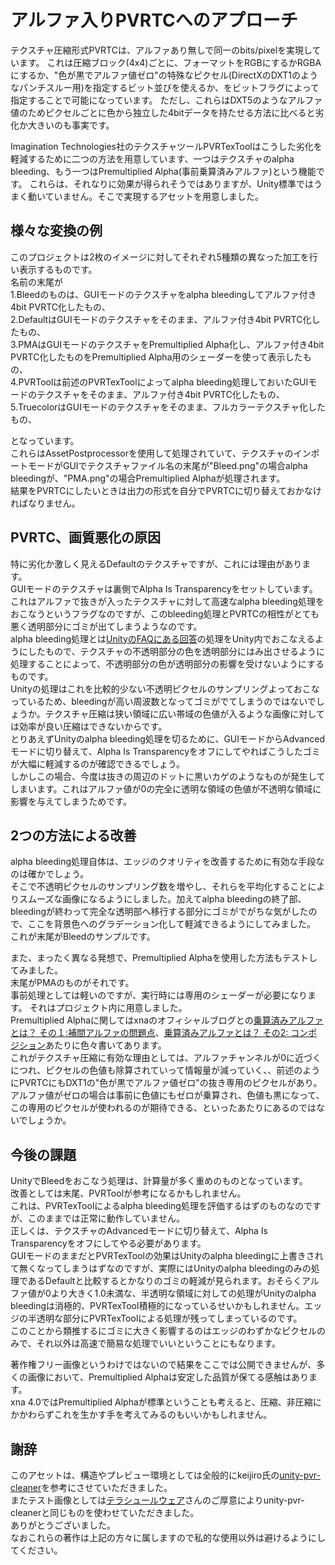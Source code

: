 ﻿アルファ入りPVRTCへのアプローチ
=====================================

テクスチャ圧縮形式PVRTCは、アルファあり無しで同一のbits/pixelを実現しています。
これは圧縮ブロック(4x4)ごとに、フォーマットをRGBにするかRGBAにするか、"色が黒でアルファ値ゼロ"の特殊なピクセル(DirectXのDXT1のようなパンチスルー用)を指定するビット並びを使えるか、をビットフラグによって指定することで可能になっています。
ただし、これらはDXT5のようなアルファ値のためピクセルごとに色から独立した4bitデータを持たせる方法に比べると劣化か大きいのも事実です。

Imagination Technologies社のテクスチャツールPVRTexToolはこうした劣化を軽減するために二つの方法を用意しています、一つはテクスチャのalpha bleeding、もう一つはPremultiplied Alpha(事前乗算済みアルファ)という機能です。
これらは、それなりに効果が得られそうではありますが、Unity標準ではうまく動いていません。そこで実現するアセットを用意しました。

様々な変換の例
--------------
このプロジェクトは2枚のイメージに対してそれぞれ5種類の異なった加工を行い表示するものです。  
名前の末尾が  
1.Bleedのものは、GUIモードのテクスチャをalpha bleedingしてアルファ付き4bit PVRTC化したもの、  
2.DefaultはGUIモードのテクスチャをそのまま、アルファ付き4bit PVRTC化したもの、  
3.PMAはGUIモードのテクスチャをPremultiplied Alpha化し、アルファ付き4bit PVRTC化したものをPremultiplied Alpha用のシェーダーを使って表示したもの、  
4.PVRToolは前述のPVRTexToolによってalpha bleeding処理しておいたGUIモードのテクスチャをそのまま、アルファ付き4bit PVRTC化したもの、  
5.TruecolorはGUIモードのテクスチャをそのまま、フルカラーテクスチャ化したもの、  

となっています。  
これらはAssetPostprocessorを使用して処理されていて、テクスチャのインポートモードがGUIでテクスチャファイル名の末尾が"Bleed.png"の場合alpha bleedingが、"PMA.png"の場合Premultiplied Alphaが処理されます。  
結果をPVRTCにしたいときは出力の形式を自分でPVRTCに切り替えておかなければなりません。  


PVRTC、画質悪化の原因
------------
特に劣化か激しく見えるDefaultのテクスチャですが、これには理由があります。  
GUIモードのテクスチャは裏側でAlpha Is Transparencyをセットしています。  
これはアルファで抜きが入ったテクスチャに対して高速なalpha bleeding処理をおこなうというフラグなのですが、このbleeding処理とPVRTCの相性がとても悪く透明部分にゴミが出てしまうようなのです。  
alpha bleeding処理とは[UnityのFAQにある回答](http://docs.unity3d.com/Documentation/Manual/HOWTO-alphamaps.html)の処理をUnity内でおこなえるようにしたもので、テクスチャの不透明部分の色を透明部分にはみ出させるように処理することによって、不透明部分の色が透明部分の影響を受けないようにするものです。  
Unityの処理はこれを比較的少ない不透明ピクセルのサンプリングよっておこなっているため、bleedingが高い周波数となってゴミがでてしまうのではないでしょうか。テクスチャ圧縮は狭い領域に広い帯域の色値が入るような画像に対しては効率が良い圧縮はできないからです。  
とりあえずUnityのalpha bleeding処理を切るために、GUIモードからAdvancedモードに切り替えて、Alpha Is Transparencyをオフにしてやればこうしたゴミが大幅に軽減するのが確認できるでしょう。  
しかしこの場合、今度は抜きの周辺のドットに黒いカゲのようなものが発生してしまいます。これはアルファ値が0の完全に透明な領域の色値が不透明な領域に影響を与えてしまうためです。  

2つの方法による改善
----------------------------
alpha bleeding処理自体は、エッジのクオリティを改善するために有効な手段なのは確かでしょう。  
そこで不透明ピクセルのサンプリング数を増やし、それらを平均化することによりスムーズな画像になるようにしました。加えてalpha bleedingの終了部、bleedingが終わって完全な透明部へ移行する部分にゴミがでがちな気がしたので、ここを背景色へのグラデーション化して軽減できるようにしてみました。  
これが末尾がBleedのサンプルです。  

また、まったく異なる発想で、Premultiplied Alphaを使用した方法もテストしてみました。  
末尾がPMAのものがそれです。  
事前処理としては軽いのですが、実行時には専用のシェーダーが必要になります。
それはプロジェクト内に用意しました。  
Premultiplied Alphaに関してはxnaのオフィシャルブログとの[乗算済みアルファとは？ その１:補間アルファの問題点](http://blogs.msdn.com/b/ito/archive/2010/07/10/what-is-the-premultilied-alpha-part-1.aspx)、[乗算済みアルファとは？ その2: コンポジション](http://blogs.msdn.com/b/ito/archive/2011/09/01/compositoin-with-the-premultiplied-alpha.aspx)あたりに色々書いてあります。  
これがテクスチャ圧縮に有効な理由としては、アルファチャンネルが0に近づくにつれ、ピクセルの色値も除算されていって情報量が減っていく、、前述のようにPVRTCにもDXT1の"色が黒でアルファ値ゼロ"の抜き専用のピクセルがあり。アルファ値がゼロの場合は事前に色値にもゼロが乗算され、色値も黒になって、この専用のピクセルが使われるのが期待できる、といったあたりにあるのではないでしょうか。  

今後の課題
----------
UnityでBleedをおこなう処理は、計算量が多く重めのものとなっています。  
改善としては末尾、PVRToolが参考になるかもしれません。  
これは、PVRTexToolによるalpha bleeding処理を評価するはずのものなのですが、このままでは正常に動作していません。  
正しくは、テクスチャのAdvancedモードに切り替えて、Alpha Is Transparencyをオフにしてやる必要があります。  
GUIモードのままだとPVRTexToolの効果はUnityのalpha bleedingに上書きされて無くなってしまうはずなのですが、実際にはUnityのalpha bleedingのみの処理であるDefaultと比較するとかなりのゴミの軽減が見られます。おそらくアルファ値が0より大きく1.0未満な、半透明な領域に対しての処理がUnityのalpha bleedingは消極的、PVRTexTool積極的になっているせいかもしれません。エッジの半透明な部分にPVRTexToolによる処理が残ってしまっているのです。  
このことから類推するにゴミに大きく影響するのはエッジのわずかなピクセルのみで、それ以外は高速で簡易な処理でいいということにもなります。  

著作権フリー画像というわけではないので結果をここでは公開できませんが、多くの画像において、Premultiplied Alphaは安定した品質が保てる感触はあります。  
xna 4.0ではPremultiplied Alphaが標準ということも考えると、圧縮、非圧縮にかかわらずこれを生かす手を考えてみるのもいいかもしれません。  

謝辞
--------------------------
このアセットは、構造やプレビュー環境としては全般的にkeijiro氏の[unity-pvr-cleaner](https://github.com/keijiro/unity-pvr-cleaner)を参考にさせていただきました。  
またテスト画像としては[テラシュールウェア](http://terasur.blog.fc2.com)さんのご厚意によりunity-pvr-cleanerと同じものを使わせていただきました。  
ありがとうございました。  
なおこれらの著作は上記の方々に属しますので私的な使用以外は避けるようにしてください。  

